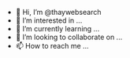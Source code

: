 - 👋 Hi, I’m @thaywebsearch
- 👀 I’m interested in ...
- 🌱 I’m currently learning ...
- 💞️ I’m looking to collaborate on ...
- 📫 How to reach me ...

<!---
thaywebsearch/thaywebsearch is a ✨ special ✨ repository because its `README.md` (this file) appears on your GitHub profile.
You can click the Preview link to take a look at your changes.
--->
